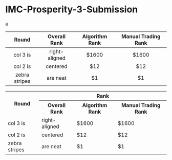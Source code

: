 # IMC-Prosperity-3-Submission
a


| Round         | Overall Rank           | Algorithm Rank  | Manual Trading Rank  |
|:-------------:|:----------------------:|:-----:|:-----:|
| col 3 is      | right-aligned | $1600 |$1600 |
| col 2 is      | centered      |   $12 |$12 |
| zebra stripes | are neat      |    $1 |$1 |

<table>
  <tr>
    <th rowspan="2">Round</th>
    <th colspan="3">Rank</th>
  </tr>
  <tr>
    <th>Overall Rank</th>
    <th>Algorithm Rank</th>
    <th>Manual Trading Rank</th>
  </tr>
  <tr>
    <td>col 3 is</td>
    <td>right-aligned</td>
    <td>$1600</td>
    <td>$1600</td>
  </tr>
  <tr>
    <td>col 2 is</td>
    <td>centered</td>
    <td>$12</td>
    <td>$12</td>
  </tr>
  <tr>
    <td>zebra stripes</td>
    <td>are neat</td>
    <td>$1</td>
    <td>$1</td>
  </tr>
</table>
